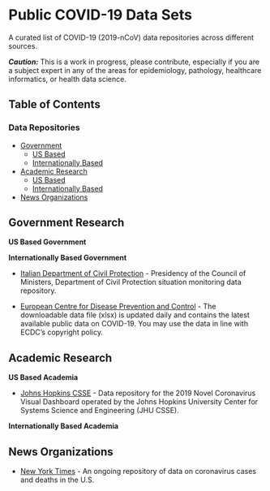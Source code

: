 # Public COVID-19 Data Sets
A curated list of COVID-19 (2019-nCoV) data repositories across different sources. 


***Caution:*** This is a work in progress, please contribute, especially if you are a subject expert in any of the areas for epidemiology, pathology, healthcare informatics, or health data science.

## Table of Contents

### Data Repositories
<!-- MarkdownTOC depth=4 -->

- [Government](#government)
    - [US Based](#us-based-govt)
    - [Internationally Based](#intl-basedgovt)
- [Academic Research](#academic)
    - [US Based](#us-based-academia)
    - [Internationally Based](#intl-based-academia)
- [News Organizations](#news)


<!-- /MarkdownTOC -->

<a name="government"></a>
## Government Research

<a name="us-based-govt"></a>
**US Based Government**

<a name="intl-based-govt"></a>
**Internationally Based Government**

- [Italian Department of Civil Protection](https://github.com/pcm-dpc/COVID-19) - Presidency of the Council of Ministers, Department of Civil Protection situation monitoring data repository.

- [European Centre for Disease Prevention and Control](https://www.ecdc.europa.eu/en/publications-data/download-todays-data-geographic-distribution-covid-19-cases-worldwide) - The downloadable data file (xlsx) is updated daily and contains the latest available public data on COVID-19. You may use the data in line with ECDC’s copyright policy.


<a name="academic"></a>
## Academic Research

<a name="us-based-academia"></a>
**US Based Academia**

- [Johns Hopkins CSSE](https://github.com/CSSEGISandData/COVID-19) - Data repository for the 2019 Novel Coronavirus Visual Dashboard operated by the Johns Hopkins University Center for Systems Science and Engineering (JHU CSSE).

<a name="intl-based-academia"></a>
**Internationally Based Academia**


<a name="news"></a>
## News Organizations
- [New York Times](https://github.com/nytimes/covid-19-data) - An ongoing repository of data on coronavirus cases and deaths in the U.S.


